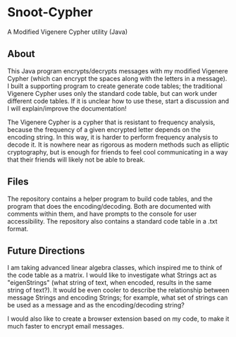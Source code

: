 # Snoot-Cypher
A Modified Vigenere Cypher utility (Java)

## About

This Java program encrypts/decrypts messages with my modified Vigenere Cypher (which can encrypt the spaces along with the letters in a message). I built a supporting program to create generate code tables; the traditional Vigenere Cypher uses only the standard code table, but can work under different code tables. If it is unclear how to use these, start a discussion and I will explain/improve the documentation!

The Vigenere Cypher is a cypher that is resistant to frequency analysis, because the frequency of a given encrypted letter depends on the encoding string. In this way, it is harder to perform frequency analysis to decode it. It is nowhere near as rigorous as modern methods such as elliptic cryptography, but is enough for friends to feel cool communicating in a way that their friends will likely not be able to break. 

## Files

The repository contains a helper program to build code tables, and the program that does the encoding/decoding. Both are documented with comments within them, and have prompts to the console for user accessibility. The repository also contains a standard code table in a .txt format. 

## Future Directions

I am taking advanced linear algebra classes, which inspired me to think of the code table as a matrix. I would like to investigate what Strings act as "eigenStrings" (what string of text, when encoded, results in the same string of text?). It would be even cooler to describe the relationship between message Strings and encoding Strings; for example, what set of strings can be used as a message and as the encoding/decoding string?

I would also like to create a browser extension based on my code, to make it much faster to encrypt email messages.

